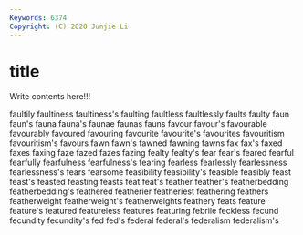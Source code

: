 ```yaml
---
Keywords: 6374
Copyright: (C) 2020 Junjie Li
---
```


# title

Write contents here!!!

faultily 
faultiness 
faultiness's 
faulting 
faultless 
faultlessly 
faults 
faulty 
faun 
faun's
fauna 
fauna's 
faunae 
faunas 
fauns 
favour 
favour's 
favourable 
favourably 
favoured
favouring 
favourite 
favourite's 
favourites 
favouritism 
favouritism's 
favours 
fawn 
fawn's 
fawned
fawning 
fawns 
fax 
fax's 
faxed 
faxes 
faxing 
faze 
fazed 
fazes
fazing 
fealty 
fealty's 
fear 
fear's 
feared 
fearful 
fearfully 
fearfulness 
fearfulness's
fearing 
fearless 
fearlessly 
fearlessness 
fearlessness's 
fears 
fearsome 
feasibility 
feasibility's 
feasible
feasibly 
feast 
feast's 
feasted 
feasting 
feasts 
feat 
feat's 
feather 
feather's
featherbedding 
featherbedding's 
feathered 
featherier 
featheriest 
feathering 
feathers 
featherweight 
featherweight's 
featherweights
feathery 
feats 
feature 
feature's 
featured 
featureless 
features 
featuring 
febrile 
feckless
fecund 
fecundity 
fecundity's 
fed 
fed's 
federal 
federal's 
federalism 
federalism's 
